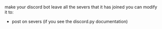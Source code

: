 make your discord bot leave all the severs that it has joined
you can modify it to:
- post on severs (if you see the discord.py documentation)